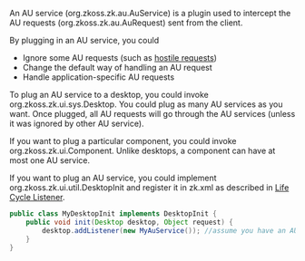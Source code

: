 An AU service
(<javadoc type="interface">org.zkoss.zk.au.AuService</javadoc>) is a
plugin used to intercept the AU requests
(<javadoc>org.zkoss.zk.au.AuRequest</javadoc>) sent from the client.

By plugging in an AU service, you could

- Ignore some AU requests (such as [hostile
  requests]({{site.baseurl}}/zk_dev_ref/Security_Tips/Block_Request_for_Inaccessible_Widgets))
- Change the default way of handling an AU request
- Handle application-specific AU requests

To plug an AU service to a desktop, you could invoke
<javadoc method="addListener(java.lang.Object)" type="interface">org.zkoss.zk.ui.sys.Desktop</javadoc>.
You could plug as many AU services as you want. Once plugged, all AU
requests will go through the AU services (unless it was ignored by other
AU service).

If you want to plug a particular component, you could invoke
<javadoc method="setAuService(org.zkoss.zk.au.AuService)" type="interface">org.zkoss.zk.ui.Component</javadoc>.
Unlike desktops, a component can have at most one AU service.

If you want to plug an AU service, you could implement
<javadoc type="interface">org.zkoss.zk.ui.util.DesktopInit</javadoc> and
register it in zk.xml as described in [Life Cycle
Listener]({{site.baseurl}}/zk_dev_ref/Customization/Life_Cycle_Listener).

``` java
public class MyDesktopInit implements DesktopInit {
    public void init(Desktop desktop, Object request) {
        desktop.addListener(new MyAuService()); //assume you have an AU service called MyAuService
    }
}
```
